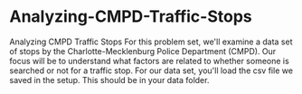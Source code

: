 # Analyzing-CMPD-Traffic-Stops
Analyzing CMPD Traffic Stops  For this problem set, we'll examine a data set of stops by the Charlotte-Mecklenburg Police Department (CMPD).   Our focus will be to understand what factors are related to whether someone is searched or not for a traffic stop.  For our data set, you'll load the csv file we saved in the setup. This should be in your data folder.
